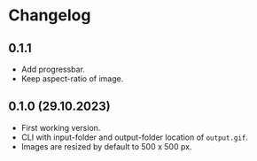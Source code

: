 # Changelog

## 0.1.1
- Add progressbar.
- Keep aspect-ratio of image.

## 0.1.0 (29.10.2023)
- First working version.
- CLI with input-folder and output-folder location of `output.gif`.
- Images are resized by default to 500 x 500 px.